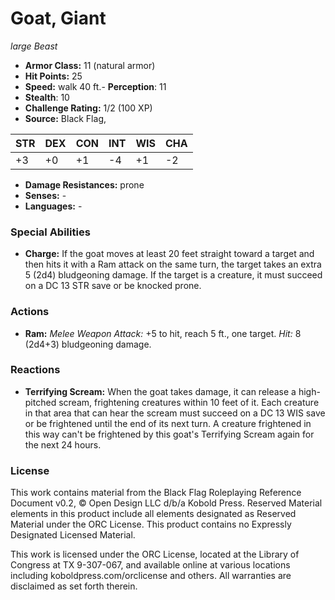 # Goat, Giant

*large* *Beast*

- **Armor Class:** 11 (natural armor)
- **Hit Points:** 25 
- **Speed:** walk 40 ft.- **Perception**: 11
- **Stealth**: 10
- **Challenge Rating:** 1/2 (100 XP)
- **Source:** Black Flag,

| STR | DEX | CON | INT | WIS | CHA |
| --- | --- | --- | --- | --- | --- |
| +3 | +0 | +1 | -4 | +1 | -2 |

- **Damage Resistances:** prone
- **Senses:** -
- **Languages:** -

### Special Abilities

- **Charge:** If the goat moves at least 20 feet straight toward a target and then hits it with a Ram attack on the same turn, the target takes an extra 5 (2d4) bludgeoning damage. If the target is a creature, it must succeed on a DC 13 STR save or be knocked prone.

### Actions

- **Ram:** _Melee Weapon Attack:_ +5 to hit, reach 5 ft., one target. _Hit:_ 8 (2d4+3) bludgeoning damage.

### Reactions

- **Terrifying Scream:** When the goat takes damage, it can release a high-pitched scream, frightening creatures within 10 feet of it. Each creature in that area that can hear the scream must succeed on a DC 13 WIS save or be frightened until the end of its next turn. A creature frightened in this way can't be frightened by this goat's Terrifying Scream again for the next 24 hours.


### License

This work contains material from the Black Flag Roleplaying Reference Document v0.2, © Open Design LLC d/b/a Kobold Press. Reserved Material elements in this product include all elements designated as Reserved Material under the ORC License. This product contains no Expressly Designated Licensed Material.

This work is licensed under the ORC License, located at the Library of Congress at TX 9-307-067, and available online at various locations including koboldpress.com/orclicense and others. All warranties are disclaimed as set forth therein.
